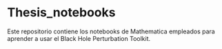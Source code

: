 # Thesis_notebooks

Este repositorio contiene los notebooks de Mathematica empleados para aprender a usar el Black Hole Perturbation Toolkit.
